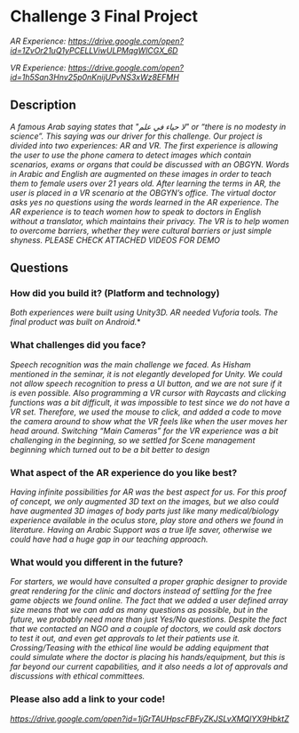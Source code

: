 # Challenge 3 Final Project

*AR Experience: https://drive.google.com/open?id=1ZvOr21uQ1yPCELLViwULPMqgWlCGX_6D*

*VR Experience: https://drive.google.com/open?id=1h5San3Hnv25p0nKnijUPvNS3xWz8EFMH*

## Description

*A famous Arab saying states that "لا حياء في علم" or “there is no modesty in science”. This saying was our driver for this challenge. Our project is divided into two experiences: AR and VR. The first experience is allowing the user to use the phone camera to detect images which contain scenarios, exams or organs that could be discussed with an OBGYN.  Words in Arabic and English are augmented on these images in order to teach them to female users over 21 years old. After learning the terms in AR, the user is placed in a VR scenario at the OBGYN’s office. The virtual doctor asks yes no questions using the words learned in the AR experience. The AR experience is to teach women how to speak to doctors in English without a translator, which maintains their privacy. The VR is to help women to overcome barriers, whether they were cultural barriers or just simple shyness. PLEASE CHECK ATTACHED VIDEOS FOR DEMO*

## Questions

### How did you build it? (Platform and technology)

*Both experiences were built using Unity3D. AR needed Vuforia tools. The final product was built on Android.**

### What challenges did you face?

*Speech recognition was the main challenge we faced. As Hisham mentioned in the seminar, it is not elegantly developed for Unity. We could not allow speech recognition to press a UI button, and we are not sure if it is even possible. Also programming a VR cursor with Raycasts and clicking functions was a bit difficult, it was impossible to test since we do not have a VR set. Therefore, we used the mouse to click, and added a code to move the camera around to show what the VR feels like when the user moves her head around. Switching “Main Cameras” for the VR experience was a bit challenging in the beginning, so we settled for Scene management beginning which turned out to be a bit better to design*

### What aspect of the AR experience do you like best? 

*Having infinite possibilities for AR was the best aspect for us. For this proof of concept, we only augmented 3D text on the images, but we also could have augmented 3D images of body parts just like many medical/biology experience available in the oculus store, play store and others we found in literature. Having an Arabic Support was a true life saver, otherwise we could have had a huge gap in our teaching approach.*

### What would you different in the future? 

*For starters, we would have consulted a proper graphic designer to provide great rendering for the clinic and doctors instead of settling for the free game objects we found online. The fact that we added a user defined array size means that we can add as many questions as possible, but in the future, we probably need more than just Yes/No questions. Despite the fact that we contacted an NGO and a couple of doctors, we could ask doctors to test it out, and even get approvals to let their patients use it. Crossing/Teasing with the ethical line would be adding equipment that could simulate where the doctor is placing his hands/equipment, but this is far beyond our current capabilities, and it also needs a lot of approvals and discussions with ethical committees.*

### Please also add a link to your code!

*https://drive.google.com/open?id=1jGrTAUHpscFBFyZKJSLvXMQlYX9HbktZ*
